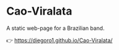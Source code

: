 # Cao-Viralata
A static web-page for a Brazilian band.

👉  https://diegoro1.github.io/Cao-Viralata/ 
